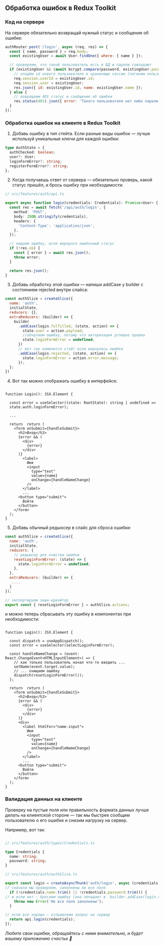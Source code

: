 ## Обработка ошибок в Redux Toolkit

### Код на сервере

На сервере обязательно возвращай нужный статус и сообщение об ошибке:

```js
authRouter.post('/login', async (req, res) => {
  const { name, password } = req.body;
  const existingUser = await User.findOne({ where: { name } });

  // проверяем, что такой пользователь есть в БД и пароли совпадают
  if (existingUser && (await bcrypt.compare(password, existingUser.password))) {
    // кладём id нового пользователя в хранилище сессии (логиним пользователя)
    req.session.userId = existingUser.id;
    req.session.user = existingUser;
    res.json({ id: existingUser.id, name: existingUser.name });
  } else {
    // вовращаем 401 статус и сообщение об ошибки
    res.status(401).json({ error: 'Такого пользователя нет либо пароли не совпадают' });
  }
});
```

### Обработка ошибок на клиенте в Redux Toolkit

1. Добавь ошибку в тип стейта. Если разные виды ошибок — лучше используй уникальные ключи
   для каждой ошибки:

```ts
type AuthState = {
  authChecked: boolean;
  user?: User;
  loginFormError?: string;
  registerFormError?: string;
};
```

2. Когда получаешь ответ от сервера — обязательно проверь, какой статус пришёл, и брось
   ошибку при необходимости:

```ts
// src/features/auth/api.ts

export async function login(credentials: Credentials): Promise<User> {
  const res = await fetch('/api/auth/login', {
    method: 'POST',
    body: JSON.stringify(credentials),
    headers: {
      'Content-Type': 'application/json',
    },
  });

  // кидаем ошибку, если вернулся ошибочный статус
  if (!res.ok) {
    const { error } = await res.json();
    throw error;
  }

  return res.json();
}
```

3. Добавь обработку этой ошибки — напиши addCase у builder c состоянием rejected внутри
   слайса:

```js
const authSlice = createSlice({
  name: 'auth',
  initialState,
  reducers: {},
  extraReducers: (builder) => {
    builder
      .addCase(login.fulfilled, (state, action) => {
        state.user = action.payload;
        //обнуляем ошибку, потому что авторизация успешно прошла
        state.loginFormError = undefined;
      })
      // вот так изменится стэйт если вернулась ошибка
      .addCase(login.rejected, (state, action) => {
        state.loginFormError = action.error.message;
      });
  };
})
```

4. Вот так можно отображать ошибку в интерфейсе:

```tsx

function Login(): JSX.Element {

  const error = useSelector((state: RootState): string | undefined =>
  state.auth.loginFormError);

  ...

  return  return (
    <form onSubmit={handleSubmit}>
      <h2>Вход</h2>
      {error && (
        <div>
          {error}
        </div>
      )}
        <label>
          Имя
          <input
            type="text"
            value={name}
            onChange={handleNameChange}
          />
        </label>
        ...
      <button type="submit">
        Войти
      </button>
    </form>
  );
}
```

5. Добавь обычный редьюсер в слайс для сброса ошибки:

```js
const authSlice = createSlice({
  name: 'auth',
  initialState,
  reducers: {
    // редьюсер для очистки ошибки
    resetLoginFormError: (state) => {
      state.loginFormError = undefined;
    },
  },
  extraReducers: (builder) => {
   ....
  }
});

// экспортируем экшн-криэйтор
export const { resetLoginFormError } = authSlice.actions;

```

и можно теперь сбрасывать эту ошибку в компонентах при необходимости:

```tsx

function Login(): JSX.Element {

  const dispatch = useAppDispatch();
  const error = useSelector(selectLoginFormError);

  const handleNameChange = (event: React.ChangeEvent<HTMLInputElement>) => {
    // как только пользователь начал что-то вводить ...
    setName(event.target.value);
    // ... очищаем ошибку
    dispatch(resetLoginFormError());
  };

  return  return (
    <form onSubmit={handleSubmit}>
      <h2>Вход</h2>
      {error && (
        <div>
          {error}
        </div>
      )}
      <div>
        <label htmlFor="name-input">
          Имя
          <input
            type="text"
            value={name}
            onChange={handleNameChange}
          />
        </label>
        ...
      <button type="submit">
        Войти
      </button>
    </form>
  );
}
```

### Валидация данных на клиенте

Проверку на пустые поля или правильность формата данных лучше делать на клиентской стороне
— так мы быстрее сообщим пользователю о его ошибке и снизим нагрузку на сервер.

Например, вот так:

```ts

// src/features/auth/types/Credentials.ts

type Credentials {
  name: string;
  password: string;
}

// src/features/auth/authSlice.ts

export const login = createAsyncThunk('auth/login', async (credentials: Credentials) => {
// сначала мы проверяем, заполнены ли все поля
  if (!credentials.name.trim() || !credentials.password.trim()) {
// и если нет — бросаем ошибку (она попадает в  builder.addCase(login.rejected, ...)
    throw new Error('Не все поля заполнены');
  }

// если все хорошо — отправляем запрос на сервер
  return api.login(credentials);
});
```

_Любите свои ошибки, обращайтесь с ними внимательно, и будет вашему приложению счастье 💓_
